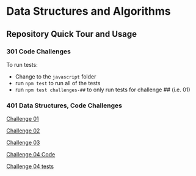# Data Structures and Algorithms

## Repository Quick Tour and Usage

### 301 Code Challenges

To run tests:

- Change to the `javascript` folder
- run `npm test` to run all of the tests
- run `npm test challenges-##` to only run tests for challenge ## (i.e. 01)

### 401 Data Structures, Code Challenges

[Challenge 01](./python/Other_Challenges/challenge%2001/README.MD)

[Challenge 02](./python/Other_Challenges/challenge%2002/README.md)

[Challenge 03](./python/Other_Challenges/challenge%2003/README.md)

[Challenge 04 Code](./python/data_structures/linked_list.py)

[Challenge 04 tests](./python/tests/data_structures/test_linked_list.py)
